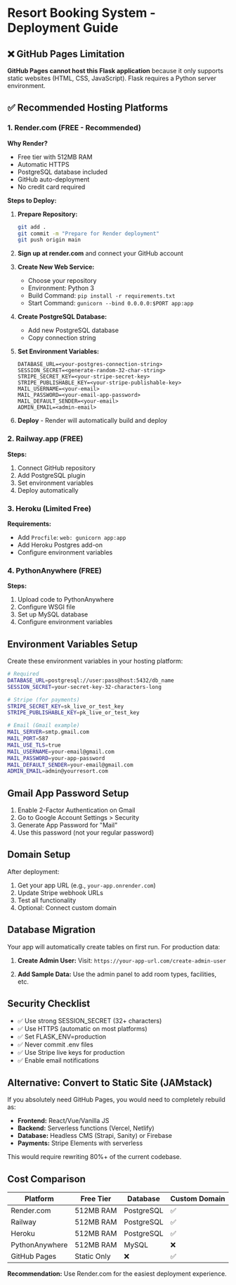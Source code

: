 # Resort Booking System - Deployment Guide

## ❌ GitHub Pages Limitation

**GitHub Pages cannot host this Flask application** because it only supports static websites (HTML, CSS, JavaScript). Flask requires a Python server environment.

## ✅ Recommended Hosting Platforms

### 1. Render.com (FREE - Recommended)

**Why Render?**
- Free tier with 512MB RAM
- Automatic HTTPS
- PostgreSQL database included
- GitHub auto-deployment
- No credit card required

**Steps to Deploy:**

1. **Prepare Repository:**
   ```bash
   git add .
   git commit -m "Prepare for Render deployment"
   git push origin main
   ```

2. **Sign up at render.com** and connect your GitHub account

3. **Create New Web Service:**
   - Choose your repository
   - Environment: Python 3
   - Build Command: `pip install -r requirements.txt`
   - Start Command: `gunicorn --bind 0.0.0.0:$PORT app:app`

4. **Create PostgreSQL Database:**
   - Add new PostgreSQL database
   - Copy connection string

5. **Set Environment Variables:**
   ```
   DATABASE_URL=<your-postgres-connection-string>
   SESSION_SECRET=<generate-random-32-char-string>
   STRIPE_SECRET_KEY=<your-stripe-secret-key>
   STRIPE_PUBLISHABLE_KEY=<your-stripe-publishable-key>
   MAIL_USERNAME=<your-email>
   MAIL_PASSWORD=<your-email-app-password>
   MAIL_DEFAULT_SENDER=<your-email>
   ADMIN_EMAIL=<admin-email>
   ```

6. **Deploy** - Render will automatically build and deploy

### 2. Railway.app (FREE)

**Steps:**
1. Connect GitHub repository
2. Add PostgreSQL plugin
3. Set environment variables
4. Deploy automatically

### 3. Heroku (Limited Free)

**Requirements:**
- Add `Procfile`: `web: gunicorn app:app`
- Add Heroku Postgres add-on
- Configure environment variables

### 4. PythonAnywhere (FREE)

**Steps:**
1. Upload code to PythonAnywhere
2. Configure WSGI file
3. Set up MySQL database
4. Configure environment variables

## Environment Variables Setup

Create these environment variables in your hosting platform:

```bash
# Required
DATABASE_URL=postgresql://user:pass@host:5432/db_name
SESSION_SECRET=your-secret-key-32-characters-long

# Stripe (for payments)
STRIPE_SECRET_KEY=sk_live_or_test_key
STRIPE_PUBLISHABLE_KEY=pk_live_or_test_key

# Email (Gmail example)
MAIL_SERVER=smtp.gmail.com
MAIL_PORT=587
MAIL_USE_TLS=true
MAIL_USERNAME=your-email@gmail.com
MAIL_PASSWORD=your-app-password
MAIL_DEFAULT_SENDER=your-email@gmail.com
ADMIN_EMAIL=admin@yourresort.com
```

## Gmail App Password Setup

1. Enable 2-Factor Authentication on Gmail
2. Go to Google Account Settings > Security
3. Generate App Password for "Mail"
4. Use this password (not your regular password)

## Domain Setup

After deployment:
1. Get your app URL (e.g., `your-app.onrender.com`)
2. Update Stripe webhook URLs
3. Test all functionality
4. Optional: Connect custom domain

## Database Migration

Your app will automatically create tables on first run. For production data:

1. **Create Admin User:**
   Visit: `https://your-app-url.com/create-admin-user`

2. **Add Sample Data:**
   Use the admin panel to add room types, facilities, etc.

## Security Checklist

- ✅ Use strong SESSION_SECRET (32+ characters)
- ✅ Use HTTPS (automatic on most platforms)
- ✅ Set FLASK_ENV=production
- ✅ Never commit .env files
- ✅ Use Stripe live keys for production
- ✅ Enable email notifications

## Alternative: Convert to Static Site (JAMstack)

If you absolutely need GitHub Pages, you would need to completely rebuild as:
- **Frontend:** React/Vue/Vanilla JS
- **Backend:** Serverless functions (Vercel, Netlify)
- **Database:** Headless CMS (Strapi, Sanity) or Firebase
- **Payments:** Stripe Elements with serverless

This would require rewriting 80%+ of the current codebase.

## Cost Comparison

| Platform | Free Tier | Database | Custom Domain |
|----------|-----------|----------|---------------|
| Render.com | 512MB RAM | PostgreSQL | ✅ |
| Railway | 512MB RAM | PostgreSQL | ✅ |
| Heroku | 512MB RAM | PostgreSQL | ✅ |
| PythonAnywhere | 512MB RAM | MySQL | ❌ |
| GitHub Pages | Static Only | ❌ | ✅ |

**Recommendation:** Use Render.com for the easiest deployment experience. 